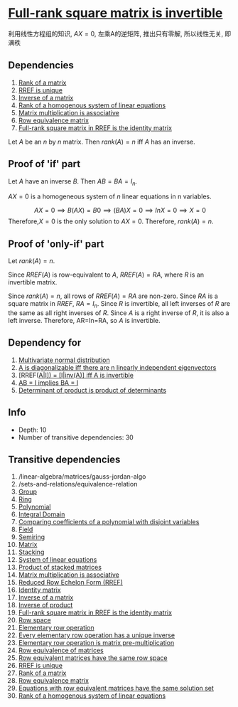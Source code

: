 # [Full-rank square matrix is invertible](https://sharmaeklavya2.github.io/theoremdep/)

利用线性方程组的知识, $AX=0$, 左乘A的逆矩阵, 推出只有零解, 所以线性无关, 即满秩

## Dependencies

1. [Rank of a matrix](https://sharmaeklavya2.github.io/theoremdep/nodes/linear-algebra/matrices/rank.html)
2. [RREF is unique](https://sharmaeklavya2.github.io/theoremdep/nodes/linear-algebra/matrices/unique-rref.html)
3. [Inverse of a matrix](https://sharmaeklavya2.github.io/theoremdep/nodes/linear-algebra/matrices/inverse.html)
4. [Rank of a homogenous system of linear equations](https://sharmaeklavya2.github.io/theoremdep/nodes/linear-algebra/system-of-linear-equations/rank-homogenous.html)
5. [Matrix multiplication is associative](https://sharmaeklavya2.github.io/theoremdep/nodes/linear-algebra/matrices/mult-assoc.html)
6. [Row equivalence matrix](https://sharmaeklavya2.github.io/theoremdep/nodes/linear-algebra/matrices/row-equiv-matrix.html)
7. [Full-rank square matrix in RREF is the identity matrix](https://sharmaeklavya2.github.io/theoremdep/nodes/linear-algebra/matrices/full-rank-square-rref-is-identity.html)

Let $A$ be an $n$ by $n$ matrix. Then $rank(A)=n$ iff $A$ has an inverse.

## Proof of 'if' part

Let $A$ have an inverse $B$. Then $AB=BA=I_n$.

$AX=0$ is a homogeneous system of $n$ linear equations in n variables.

$$AX=0⟹B(AX)=B0⟹(BA)X=0⟹InX=0⟹X=0$$
Therefore,$X=0$ is the only solution to $AX=0$. Therefore, $rank(A)=n$.

## Proof of 'only-if' part

Let $rank(A)=n$.

Since $RREF(A)$ is row-equivalent to $A$, $RREF(A)=RA$, where $R$ is an invertible matrix.

Since $rank(A)=n$, all rows of $RREF(A)=RA$ are non-zero. Since $RA$ is a square matrix in $RREF$, $RA=I_n$. Since $R$ is invertible, all left inverses of $R$ are the same as all right inverses of $R$. Since $A$ is a right inverse of $R$, it is also a left inverse. Therefore, AR=In=RA, so $A$ is invertible.

## Dependency for

1. [Multivariate normal distribution](https://sharmaeklavya2.github.io/theoremdep/nodes/probability/normal-distr/multivariate.html)
2. [A is diagonalizable iff there are n linearly independent eigenvectors](https://sharmaeklavya2.github.io/theoremdep/nodes/linear-algebra/eigenvectors/diag-linindep.html)
3. [RREF([A|I\]) = [I|inv(A)] iff A is invertible](https://sharmaeklavya2.github.io/theoremdep/nodes/linear-algebra/matrices/rref-inv.html)
4. [AB = I implies BA = I](https://sharmaeklavya2.github.io/theoremdep/nodes/linear-algebra/matrices/product-equals-identity-implies-invertible.html)
5. [Determinant of product is product of determinants](https://sharmaeklavya2.github.io/theoremdep/nodes/linear-algebra/matrices/determinants/product.html)

## Info

- Depth: 10
- Number of transitive dependencies: 30

## Transitive dependencies

1. /linear-algebra/matrices/gauss-jordan-algo
2. /sets-and-relations/equivalence-relation
3. [Group](https://sharmaeklavya2.github.io/theoremdep/nodes/abstract-algebra/groups/group.html)
4. [Ring](https://sharmaeklavya2.github.io/theoremdep/nodes/abstract-algebra/rings/ring.html)
5. [Polynomial](https://sharmaeklavya2.github.io/theoremdep/nodes/polynomials/polynomial.html)
6. [Integral Domain](https://sharmaeklavya2.github.io/theoremdep/nodes/abstract-algebra/rings/intdom.html)
7. [Comparing coefficients of a polynomial with disjoint variables](https://sharmaeklavya2.github.io/theoremdep/nodes/polynomials/compare-coeff-disjoint-var.html)
8. [Field](https://sharmaeklavya2.github.io/theoremdep/nodes/abstract-algebra/rings/field.html)
9. [Semiring](https://sharmaeklavya2.github.io/theoremdep/nodes/abstract-algebra/semiring.html)
10. [Matrix](https://sharmaeklavya2.github.io/theoremdep/nodes/linear-algebra/matrices/matrix.html)
11. [Stacking](https://sharmaeklavya2.github.io/theoremdep/nodes/linear-algebra/matrices/stacking/stacking.html)
12. [System of linear equations](https://sharmaeklavya2.github.io/theoremdep/nodes/linear-algebra/system-of-linear-equations/system-of-linear-equations.html)
13. [Product of stacked matrices](https://sharmaeklavya2.github.io/theoremdep/nodes/linear-algebra/matrices/stacking/product.html)
14. [Matrix multiplication is associative](https://sharmaeklavya2.github.io/theoremdep/nodes/linear-algebra/matrices/mult-assoc.html)
15. [Reduced Row Echelon Form (RREF)](https://sharmaeklavya2.github.io/theoremdep/nodes/linear-algebra/matrices/rref.html)
16. [Identity matrix](https://sharmaeklavya2.github.io/theoremdep/nodes/linear-algebra/matrices/identity.html)
17. [Inverse of a matrix](https://sharmaeklavya2.github.io/theoremdep/nodes/linear-algebra/matrices/inverse.html)
18. [Inverse of product](https://sharmaeklavya2.github.io/theoremdep/nodes/linear-algebra/matrices/inverse-of-product.html)
19. [Full-rank square matrix in RREF is the identity matrix](https://sharmaeklavya2.github.io/theoremdep/nodes/linear-algebra/matrices/full-rank-square-rref-is-identity.html)
20. [Row space](https://sharmaeklavya2.github.io/theoremdep/nodes/linear-algebra/matrices/row-space.html)
21. [Elementary row operation](https://sharmaeklavya2.github.io/theoremdep/nodes/linear-algebra/matrices/elementary-rowop.html)
22. [Every elementary row operation has a unique inverse](https://sharmaeklavya2.github.io/theoremdep/nodes/linear-algebra/matrices/elementary-rowop-inv.html)
23. [Elementary row operation is matrix pre-multiplication](https://sharmaeklavya2.github.io/theoremdep/nodes/linear-algebra/matrices/elementary-rowop-matrix.html)
24. [Row equivalence of matrices](https://sharmaeklavya2.github.io/theoremdep/nodes/linear-algebra/matrices/row-equiv.html)
25. [Row equivalent matrices have the same row space](https://sharmaeklavya2.github.io/theoremdep/nodes/linear-algebra/matrices/row-equiv-matrices-have-same-row-space.html)
26. [RREF is unique](https://sharmaeklavya2.github.io/theoremdep/nodes/linear-algebra/matrices/unique-rref.html)
27. [Rank of a matrix](https://sharmaeklavya2.github.io/theoremdep/nodes/linear-algebra/matrices/rank.html)
28. [Row equivalence matrix](https://sharmaeklavya2.github.io/theoremdep/nodes/linear-algebra/matrices/row-equiv-matrix.html)
29. [Equations with row equivalent matrices have the same solution set](https://sharmaeklavya2.github.io/theoremdep/nodes/linear-algebra/system-of-linear-equations/row-equiv-have-same-solutions.html)
30. [Rank of a homogenous system of linear equations](https://sharmaeklavya2.github.io/theoremdep/nodes/linear-algebra/system-of-linear-equations/rank-homogenous.html)
